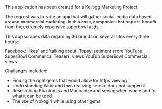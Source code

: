 This application has been created for a Kellogg Marketing Project.

The request was to write an app that will gather social media data based around
commercial marketing. In this case, companies that hope to benefit from the
extremely expensive superbowl adds.

This app scrapes data regarding 36 brands on several sites every three hours:

Facebook: 'likes' and 'talking about'
Topsy: setiment score
YouTube SuperBowl Commerical Teasers: views
YouTub SuperBowl Commercial: views

Challanges included:
 - Finding the right gems that would allow for https viewing
 - Understanding Watir and then realizing heroku does not support it
 - Researching Phantomjs and Machanize and seeing when where and for what it can be used
 - The use of Nokogiri while using other gems

